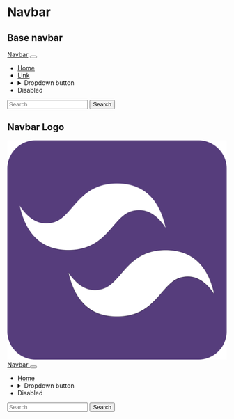 # Navbar

## Base navbar

<code-preview>
    <nav class="flex flex-row items-center justify-between px-3 py-3 bg-gray-100 md:py-1 md:flex-row">
      <div class="flex items-center justify-between w-full h-full md:w-auto md:mr-6">
        <a href="#!" class="text-xl text-current no-underline">Navbar</a>
        <button type="button" aria-controls="navbarSupportedContent" aria-expanded="false" aria-label="Toggle navigation" class="md:hidden">
          <i class="fa-solid fa-xl fa-bars"></i>
        </button>
      </div>
      <div class="flex-col flex-wrap items-center justify-between hidden w-full md:flex-row md:flex md:text-center">
        <ul class="flex flex-col flex-wrap justify-between w-full md:flex-row md:w-auto">
          <li>
            <a
              href="#"
              class="inline-block py-3 text-base font-normal leading-6 text-gray-900 no-underline align-middle border-transparent border-solid rounded cursor-pointer md:px-3 active:text-gray-900">
              Home
            </a>
          </li>
          <li>
            <a
              href="#"
              class="inline-block py-3 text-base font-normal leading-6 text-gray-600 no-underline align-middle border-transparent border-solid rounded cursor-pointer md:px-3 hover:text-gray-700 active:text-gray-900">
              Link
            </a>
          </li>
          <li>
            <details class="inline-block dropdown">
              <summary
                class="inline-block py-3 text-base font-normal leading-6 text-gray-600 no-underline align-middle border-transparent border-solid rounded cursor-pointer md:px-3 hover:text-gray-700 active:text-gray-900">
                Dropdown button
                <i class="fa-solid fa-caret-down"></i>
              </summary>
              <div class="absolute z-20 w-auto py-2 text-left bg-white border border-gray-400 rounded">
                <a
                  tabindex="0"
                  href="#"
                  class="block px-4 py-2 text-base font-normal leading-6 text-gray-800 no-underline align-middle cursor-pointer hover:bg-gray-300">
                  Action
                </a>
                <a
                  tabindex="0"
                  href="#"
                  class="block px-4 py-2 text-base font-normal leading-6 text-gray-800 no-underline align-middle cursor-pointer hover:bg-gray-300">
                  Another action
                </a>
                <hr />
                <a
                  tabindex="0"
                  href="#"
                  class="block px-4 py-2 text-base font-normal leading-6 text-gray-800 no-underline align-middle cursor-pointer hover:bg-gray-300">
                  Something else here
                </a>
              </div>
            </details>
          </li>
          <li>
            <a
              class="inline-block py-3 text-base font-normal leading-6 text-gray-400 no-underline align-middle border-transparent border-solid rounded cursor-not-allowed pointer-events-none md:px-3 hover:gray-gray-700 active:text-gray-900">
              Disabled
            </a>
          </li>
        </ul>
        <form class="w-full md:w-auto">
          <input
            type="search"
            placeholder="Search"
            aria-label="Search"
            class="px-3 py-2 placeholder-gray-600 align-middle bg-white border border-gray-400 rounded outline-none focus:border-blue-600 focus:shadow-outline" />
          <button
            type="button"
            class="inline-block px-3 py-2 my-1 text-base font-normal leading-6 text-center text-green-500 align-middle transition-colors duration-200 border border-green-500 border-solid rounded cursor-pointer hover:text-white hover:bg-green-500 active:text-white active:bg-green-500">
            Search
          </button>
        </form>
      </div>
    </nav>
</code-preview>

## Navbar Logo

<code-preview>
    <nav class="flex flex-row items-center justify-between px-3 py-3 bg-gray-100 md:py-1 md:flex-row">
      <div class="flex items-center justify-between w-full h-full md:w-auto md:mr-6">
        <a href="#!" class="w-auto text-xl text-current no-underline whitespace-no-wrap">
          <img src="/boowindcss.svg" alt="boowindcss" class="inline-block w-8 mr-1" />
          Navbar
        </a>
        <button type="button" aria-controls="navbarSupportedContent" aria-expanded="false" aria-label="Toggle navigation" class="md:hidden">
          <i class="fa-solid fa-xl fa-bars"></i>
        </button>
      </div>
      <div class="flex-col flex-wrap items-center justify-between hidden w-full md:flex-row md:flex md:text-center">
        <ul class="flex flex-col flex-wrap justify-between w-full md:flex-row md:w-auto">
          <li>
            <a
              href="#"
              class="inline-block py-3 text-base font-normal leading-6 text-gray-900 no-underline align-middle border-transparent border-solid rounded cursor-pointer md:px-3 active:text-gray-900">
              Home
            </a>
          </li>
          <li>
            <details class="inline-block dropdown">
              <summary
                class="inline-block py-3 text-base font-normal leading-6 text-gray-600 no-underline align-middle border-transparent border-solid rounded cursor-pointer md:px-3 hover:text-gray-700 active:text-gray-900">
                Dropdown button
                <i class="fa-solid fa-caret-down"></i>
              </summary>
              <div class="absolute z-20 w-auto py-2 text-left bg-white border border-gray-400 rounded">
                <a
                  tabindex="0"
                  href="#"
                  class="block px-4 py-2 text-base font-normal leading-6 text-gray-800 no-underline align-middle cursor-pointer hover:bg-gray-300">
                  Action
                </a>
                <a
                  tabindex="0"
                  href="#"
                  class="block px-4 py-2 text-base font-normal leading-6 text-gray-800 no-underline align-middle cursor-pointer hover:bg-gray-300">
                  Another action
                </a>
                <hr />
                <a
                  tabindex="0"
                  href="#"
                  class="block px-4 py-2 text-base font-normal leading-6 text-gray-800 no-underline align-middle cursor-pointer hover:bg-gray-300">
                  Something else here
                </a>
              </div>
            </details>
          </li>
          <li>
            <a
              class="inline-block py-3 text-base font-normal leading-6 text-gray-400 no-underline align-middle border-transparent border-solid rounded cursor-not-allowed pointer-events-none md:px-3 hover:gray-gray-700 active:text-gray-900">
              Disabled
            </a>
          </li>
        </ul>
        <form class="w-full md:w-auto">
          <input
            type="search"
            placeholder="Search"
            aria-label="Search"
            class="px-3 py-2 placeholder-gray-600 align-middle bg-white border border-gray-400 rounded outline-none focus:border-blue-600 focus:shadow-outline" />
          <button
            type="button"
            class="inline-block px-3 py-2 my-1 text-base font-normal leading-6 text-center text-green-500 align-middle transition-colors duration-200 border border-green-500 border-solid rounded cursor-pointer hover:text-white hover:bg-green-500 active:text-white active:bg-green-500">
            Search
          </button>
        </form>
      </div>
    </nav>
</code-preview>
